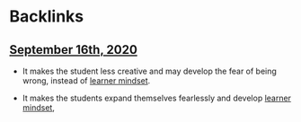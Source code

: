 
# Backlinks
## [September 16th, 2020](<September 16th, 2020.md>)
- It makes the student less creative and may develop the fear of being wrong, instead of [learner mindset](<learner mindset.md>).

- It makes the students expand themselves fearlessly and develop [learner mindset](<learner mindset.md>),

